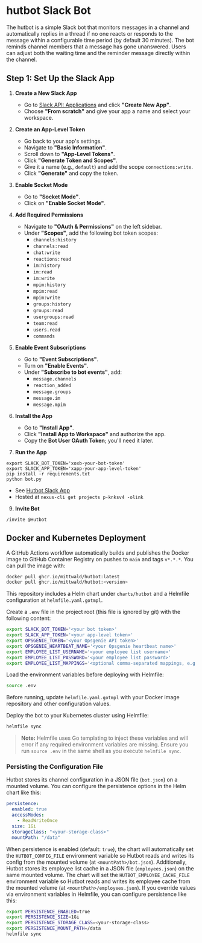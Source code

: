 # hutbot Slack Bot

The hutbot is a simple Slack bot that monitors messages in a channel and automatically replies in a thread if no one reacts or responds to the message within a configurable time period (by default 30 minutes). The bot reminds channel members that a message has gone unanswered. Users can adjust both the waiting time and the reminder message directly within the channel.

## Step 1: Set Up the Slack App

1. **Create a New Slack App**

   - Go to [Slack API: Applications](https://api.slack.com/apps) and click **"Create New App"**.
   - Choose **"From scratch"** and give your app a name and select your workspace.

2. **Create an App-Level Token**

   - Go back to your app's settings.
   - Navigate to **"Basic Information"**.
   - Scroll down to **"App-Level Tokens"**.
   - Click **"Generate Token and Scopes"**.
   - Give it a name (e.g., `default`) and add the scope `connections:write`.
   - Click **"Generate"** and copy the token.

3. **Enable Socket Mode**

   - Go to **"Socket Mode"**.
   - Click on **"Enable Socket Mode"**.

4. **Add Required Permissions**

   - Navigate to **"OAuth & Permissions"** on the left sidebar.
   - Under **"Scopes"**, add the following bot token scopes:
     - `channels:history`
     - `channels:read`
     - `chat:write`
     - `reactions:read`
     - `im:history`
     - `im:read`
     - `im:write`
     - `mpim:history`
     - `mpim:read`
     - `mpim:write`
     - `groups:history`
     - `groups:read`
     - `usergroups:read`
     - `team:read`
     - `users.read`
     - `commands`

5. **Enable Event Subscriptions**

   - Go to **"Event Subscriptions"**.
   - Turn on **"Enable Events"**.
   - Under **"Subscribe to bot events"**, add:
     - `message.channels`
     - `reaction_added`
     - `message.groups`
     - `message.im`
     - `message.mpim`

6. **Install the App**

   - Go to **"Install App"**.
   - Click **"Install App to Workspace"** and authorize the app.
   - Copy the **Bot User OAuth Token**; you'll need it later.

8. **Run the App**

```
export SLACK_BOT_TOKEN='xoxb-your-bot-token'
export SLACK_APP_TOKEN='xapp-your-app-level-token'
pip install -r requirements.txt
python bot.py
```

   - See [Hutbot Slack App](https://api.slack.com/apps/A07RQ54Q5H9)
   - Hosted at `nexus-cli get projects p-knksv4 -olink`

9. **Invite Bot**

```
/invite @Hutbot
```

## Docker and Kubernetes Deployment

A GitHub Actions workflow automatically builds and publishes the Docker image to GitHub Container Registry on pushes to `main` and tags `v*.*.*`. You can pull the image with:

```bash
docker pull ghcr.io/mittwald/hutbot:latest
docker pull ghcr.io/mittwald/hutbot:<version>
```

This repository includes a Helm chart under `charts/hutbot` and a Helmfile configuration at `helmfile.yaml.gotmpl`.

Create a `.env` file in the project root (this file is ignored by git) with the following content:

```bash
export SLACK_BOT_TOKEN='<your bot token>'
export SLACK_APP_TOKEN='<your app-level token>'
export OPSGENIE_TOKEN='<your Opsgenie API token>'
export OPSGENIE_HEARTBEAT_NAME='<your Opsgenie heartbeat name>'
export EMPLOYEE_LIST_USERNAME='<your employee list username>'
export EMPLOYEE_LIST_PASSWORD='<your employee list password>'
export EMPLOYEE_LIST_MAPPINGS='<optional comma-separated mappings, e.g.: user1=alias1,user2=alias2>'
```

Load the environment variables before deploying with Helmfile:

```bash
source .env
```

Before running, update `helmfile.yaml.gotmpl` with your Docker image repository and other configuration values.

Deploy the bot to your Kubernetes cluster using Helmfile:

```bash
helmfile sync
```

> **Note:** Helmfile uses Go templating to inject these variables and will error if any required environment variables are missing.
> Ensure you run `source .env` in the same shell as you execute `helmfile sync`.

### Persisting the Configuration File

Hutbot stores its channel configuration in a JSON file (`bot.json`) on a mounted volume. You can configure the persistence options in the Helm chart like this:

```yaml
persistence:
  enabled: true
  accessModes:
    - ReadWriteOnce
  size: 1Gi
  storageClass: "<your-storage-class>"
  mountPath: "/data"
```

When persistence is enabled (default: `true`), the chart will automatically set the `HUTBOT_CONFIG_FILE` environment variable so Hutbot reads and writes its config from the mounted volume (at `<mountPath>/bot.json`).
Additionally, Hutbot stores its employee list cache in a JSON file (`employees.json`) on the same mounted volume. The chart will set the `HUTBOT_EMPLOYEE_CACHE_FILE` environment variable so Hutbot reads and writes its employee cache from the mounted volume (at `<mountPath>/employees.json`).
If you override values via environment variables in Helmfile, you can configure persistence like this:

```bash
export PERSISTENCE_ENABLED=true
export PERSISTENCE_SIZE=1Gi
export PERSISTENCE_STORAGE_CLASS=<your-storage-class>
export PERSISTENCE_MOUNT_PATH=/data
helmfile sync
```
